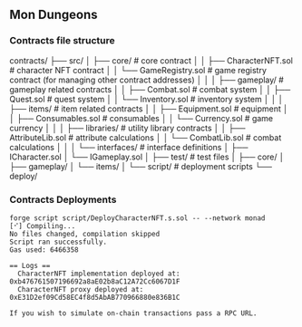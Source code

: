 ## Mon Dungeons

### Contracts file structure

contracts/
├── src/
│ ├── core/ # core contract
│ │ ├── CharacterNFT.sol # character NFT contract
│ │ └── GameRegistry.sol # game registry contract (for managing other contract addresses)
│ │
│ ├── gameplay/ # gameplay related contracts
│ │ ├── Combat.sol # combat system
│ │ ├── Quest.sol # quest system
│ │ └── Inventory.sol # inventory system
│ │
│ ├── items/ # item related contracts
│ │ ├── Equipment.sol # equipment
│ │ ├── Consumables.sol # consumables
│ │ └── Currency.sol # game currency
│ │
│ ├── libraries/ # utility library contracts
│ │ ├── AttributeLib.sol # attribute calculations
│ │ └── CombatLib.sol # combat calculations
│ │
│ └── interfaces/ # interface definitions
│ ├── ICharacter.sol
│ └── IGameplay.sol
│
├── test/ # test files
│ ├── core/
│ ├── gameplay/
│ └── items/
│
└── script/ # deployment scripts
└── deploy/

### Contracts Deployments

```
forge script script/DeployCharacterNFT.s.sol -- --network monad
[⠊] Compiling...
No files changed, compilation skipped
Script ran successfully.
Gas used: 6466358

== Logs ==
  CharacterNFT implementation deployed at: 0xb476761507196692a8aE02b8aC12A72Cc6067D1F
  CharacterNFT proxy deployed at: 0xE31D2ef09Cd58EC4f8d5AbAB770966880e836B1C

If you wish to simulate on-chain transactions pass a RPC URL.
```
